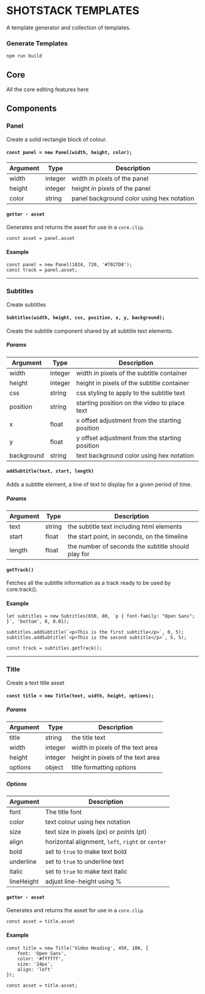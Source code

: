 # SHOTSTACK TEMPLATES

A template generator and collection of templates.


### Generate Templates

```
npm run build
```

## Core

All the core editing features here


## Components

### Panel

Create a solid rectangle block of colour.

#### `const panel = new Panel(width, height, color);`

| Argument | Type | Description |
|----------|------|-------------|
| width | integer | width in pixels of the panel |
| height | integer | height in pixels of the panel |
| color | string | panel background color using hex notation |


#### `getter - asset`

Generates and returns the asset for use in a `core.clip`.

```
const asset = panel.asset
```

#### Example

```
const panel = new Panel(1024, 720, '#7027D8');
const track = panel.asset;
```

---

### Subtitles

Create subtitles

#### `Subtitles(width, height, css, position, x, y, background);`

Create the subtitle component shared by all subtitle text elements.

##### Params

| Argument | Type | Description |
|----------|------|-------------|
| width | integer | width in pixels of the subtitle container |
| height | integer | height in pixels of the subtitle container |
| css | string | css styling to apply to the subtitle text |
| position | string | starting position on the video to place text |
| x | float | x offset adjustment from the starting position |
| y | float | y offset adjustment from the starting position |
| background | string | text background color using hex notation |

#### `addSubtitle(text, start, length)`

Adds a subtitle element, a line of text to display for a given period of time.

##### Params

| Argument | Type | Description |
|----------|------|-------------|
| text | string | the subtitle text including html elements |
| start | float | the start point, in seconds, on the timeline |
| length | float | the number of seconds the subtitle should play for |

#### `getTrack()`

Fetches all the subtitle information as a track ready to be used by core.track().

#### Example

```
let subtitles = new Subtitles(650, 80, `p { font-family: "Open Sans"; }`, 'bottom', 0, 0.01);

subtitles.addSubtitle(`<p>This is the first subtitle</p>`, 0, 5);
subtitles.addSubtitle(`<p>This is the second subtitle</p>`, 5, 5);

const track = subtitles.getTrack();
```

---

### Title

Create a text title asset

#### `const title = new Title(text, width, height, options);`

##### Params

| Argument | Type | Description |
|----------|------|-------------|
| title | string | the title text |
| width | integer | width in pixels of the text area |
| height | integer | height in pixels of the text area |
| options | object | title formatting options |

##### Options

| Argument | Description |
|----------|-------------|
| font | The title font |
| color | text colour using hex notation |
| size | text size in pixels (px) or points (pt) |
| align | horizontal alignment, `left`, `right` or `center` |
| bold | set to `true` to make text bold |
| underline | set to `true` to underline text |
| italic |  set to `true` to make text italic |
| lineHeight | adjust line-height using % |


#### `getter - asset`

Generates and returns the asset for use in a `core.clip`.

```
const asset = title.asset
```

#### Example

```
const title = new Title('Video Heading', 450, 100, {
    font: 'Open Sans',
    color: '#ffffff',
    size: '24px',
    align: 'left'
});

const asset = title.asset;
```